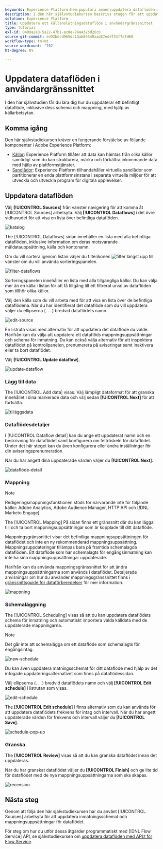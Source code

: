 ```yaml
---
keywords: Experience Platform;hem;populära ämnen;uppdatera dataflöden;redigera schema
description: I den här självstudiekursen beskrivs stegen för att uppdatera ett dataflödesschema, inklusive dess ingångsfrekvens och intervall, med hjälp av arbetsytan Källor.
solution: Experience Platform
title: Uppdatera ett källanslutningsdataflöde i användargränssnittet
type: Tutorial
exl-id: 0499a2a3-5a22-47b1-ac0e-76a432bd26c0
source-git-commit: ed92bdcd965dc13ab83649aad87eddf53f7afd60
workflow-type: tm+mt
source-wordcount: '702'
ht-degree: 0%

---
```


# Uppdatera dataflöden i användargränssnittet

I den här självstudien får du lära dig hur du uppdaterar ett befintligt dataflöde, inklusive dess schema och mappning, med hjälp av källarbetsytan.

## Komma igång

Den här självstudiekursen kräver en fungerande förståelse av följande komponenter i Adobe Experience Platform:

* [Källor](../../home.md): Experience Platform tillåter att data kan hämtas från olika källor samtidigt som du kan strukturera, märka och förbättra inkommande data med hjälp av plattformstjänster.
* [Sandlådor](../../../sandboxes/home.md): Experience Platform tillhandahåller virtuella sandlådor som partitionerar en enda plattformsinstans i separata virtuella miljöer för att utveckla och utveckla program för digitala upplevelser.

## Uppdatera dataflöden

Välj **[!UICONTROL Sources]** från vänster navigering för att komma åt [!UICONTROL Sources] arbetsyta. Välj **[!UICONTROL Dataflows]** i det övre sidhuvudet för att visa en lista över befintliga dataflöden.

![katalog](../../images/tutorials/update-dataflows/catalog.png)

The [!UICONTROL Dataflows] sidan innehåller en lista med alla befintliga dataflöden, inklusive information om deras motsvarande måldatauppsättning, källa och kontonamn.

Om du vill sortera igenom listan väljer du filterikonen ![filter](../../images/tutorials/update/filter.png) längst upp till vänster om du vill använda sorteringspanelen.

![filter-dataflows](../../images/tutorials/update-dataflows/filter-dataflows.png)

Sorteringspanelen innehåller en lista med alla tillgängliga källor. Du kan välja mer än en källa i listan för att få tillgång till ett filtrerat urval av dataflöden som tillhör olika källor.

Välj den källa som du vill arbeta med för att visa en lista över de befintliga dataflödena. När du har identifierat det dataflöde som du vill uppdatera väljer du ellipserna (`...`) bredvid dataflödets namn.

![edit-source](../../images/tutorials/update-dataflows/edit-source.png)

En listruta visas med alternativ för att uppdatera det dataflöde du valde. Härifrån kan du välja att uppdatera ett dataflöds mappningsuppsättningar och schema för inmatning. Du kan också välja alternativ för att inspektera dataflödet på kontrollpanelen, prenumerera på aviseringar samt inaktivera eller ta bort dataflödet.

Välj **[!UICONTROL Update dataflow]**.

![update-dataflow](../../images/tutorials/update-dataflows/update-dataflow.png)

### Lägg till data

The [!UICONTROL Add data] visas. Välj lämpligt dataformat för att granska innehållet i dina markerade data och välj sedan **[!UICONTROL Next]** för att fortsätta.

![tilläggsdata](../../images/tutorials/update-dataflows/add-data.png)

### Dataflödesdetaljer

I [!UICONTROL Dataflow detail] kan du ange ett uppdaterat namn och en beskrivning för dataflödet samt konfigurera om feltröskeln för dataflödet. Under det här steget kan du även konfigurera eller ändra inställningar för din aviseringsprenumeration.

När du har angett dina uppdaterade värden väljer du **[!UICONTROL Next]**.

![dataflöde-detail](../../images/tutorials/update-dataflows/dataflow-detail.png)

### Mappning

>[!NOTE]
>
>Redigeringsmappningsfunktionen stöds för närvarande inte för följande källor: Adobe Analytics, Adobe Audience Manager, HTTP API och [!DNL Marketo Engage].

The [!UICONTROL Mapping] På sidan finns ett gränssnitt där du kan lägga till och ta bort mappningsuppsättningar som är kopplade till ditt dataflöde.

Mappningsgränssnittet visar det befintliga mappningsuppsättningen för dataflödet och inte en ny rekommenderad mappningsuppsättning. Mappningsuppdateringar tillämpas bara på framtida schemalagda dataflöden. Ett dataflöde som har schemalagts för engångsinmatning kan inte ha sina mappningsuppsättningar uppdaterade.

Härifrån kan du använda mappningsgränssnittet för att ändra mappningsuppsättningarna som används i dataflödet. Detaljerade anvisningar om hur du använder mappningsgränssnittet finns i [gränssnittsguide för dataförberedelser](../../../data-prep/ui/mapping.md) för mer information.

![mappning](../../images/tutorials/update-dataflows/mapping.png)

### Schemaläggning

The [!UICONTROL Scheduling] visas så att du kan uppdatera dataflödets schema för inmatning och automatiskt importera valda källdata med de uppdaterade mappningarna.

>[!NOTE]
>
>Det går inte att schemalägga om ett dataflöde som schemalagts för engångsintag.

![new-schedule](../../images/tutorials/update-dataflows/new-schedule.png)

Du kan även uppdatera matningsschemat för ditt dataflöde med hjälp av det infogade uppdateringsalternativet som finns på dataflödessidan.

Välj ellipserna (`...`) bredvid dataflödets namn och välj **[!UICONTROL Edit schedule]** i listrutan som visas.

![edit-schedule](../../images/tutorials/update-dataflows/edit-schedule.png)

The **[!UICONTROL Edit schedule]** I finns alternativ som du kan använda för att uppdatera dataflödets frekvens för intag och intervall. När du har angett uppdaterade värden för frekvens och intervall väljer du **[!UICONTROL Save]**.

![schedule-pop-up](../../images/tutorials/update-dataflows/schedule-pop-up.png)

### Granska

The **[!UICONTROL Review]** visas så att du kan granska dataflödet innan det uppdateras.

När du har granskat dataflödet väljer du **[!UICONTROL Finish]** och ge lite tid för dataflödet med de nya mappningsuppsättningarna som ska skapas.

![recension](../../images/tutorials/update-dataflows/review.png)

## Nästa steg

Genom att följa den här självstudiekursen har du använt [!UICONTROL Sources] arbetsyta för att uppdatera inmatningsschemat och mappningsuppsättningar för dataflödet.

För steg om hur du utför dessa åtgärder programmatiskt med [!DNL Flow Service] API, se självstudiekursen om [uppdatera dataflöden med API:t för Flow Service](../../tutorials/api/update-dataflows.md).
